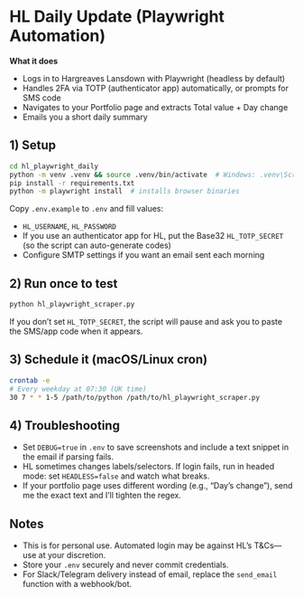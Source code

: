 # HL Daily Update (Playwright Automation)

**What it does**
- Logs in to Hargreaves Lansdown with Playwright (headless by default)
- Handles 2FA via TOTP (authenticator app) automatically, or prompts for SMS code
- Navigates to your Portfolio page and extracts Total value + Day change
- Emails you a short daily summary

## 1) Setup

```bash
cd hl_playwright_daily
python -m venv .venv && source .venv/bin/activate  # Windows: .venv\Scripts\activate
pip install -r requirements.txt
python -m playwright install  # installs browser binaries
```

Copy `.env.example` to `.env` and fill values:
- `HL_USERNAME`, `HL_PASSWORD`
- If you use an authenticator app for HL, put the Base32 `HL_TOTP_SECRET` (so the script can auto-generate codes)
- Configure SMTP settings if you want an email sent each morning

## 2) Run once to test
```bash
python hl_playwright_scraper.py
```

If you don’t set `HL_TOTP_SECRET`, the script will pause and ask you to paste the SMS/app code when it appears.

## 3) Schedule it (macOS/Linux cron)
```bash
crontab -e
# Every weekday at 07:30 (UK time)
30 7 * * 1-5 /path/to/python /path/to/hl_playwright_scraper.py
```

## 4) Troubleshooting
- Set `DEBUG=true` in `.env` to save screenshots and include a text snippet in the email if parsing fails.
- HL sometimes changes labels/selectors. If login fails, run in headed mode: set `HEADLESS=false` and watch what breaks.
- If your portfolio page uses different wording (e.g., “Day’s change”), send me the exact text and I’ll tighten the regex.

## Notes
- This is for personal use. Automated login may be against HL’s T&Cs—use at your discretion.
- Store your `.env` securely and never commit credentials.
- For Slack/Telegram delivery instead of email, replace the `send_email` function with a webhook/bot.
